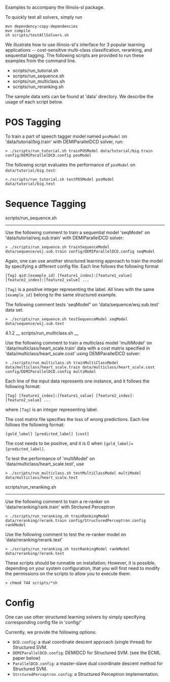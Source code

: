 Examples to accompany the illinois-sl package.

To quickly test all solvers, simply run

```
mvn dependency:copy-dependencies
mvn compile
sh scripts/testAllSolvers.sh 
```

We illustrate how to use illinois-sl's interface for 3 popular
learning applications -- cost-sensitive multi-class classification,
reranking, and sequential tagging. The following scripts are provided
to run these examples from the command line.

- scripts/run_tutorial.sh
- scripts/run_sequence.sh
- scripts/run_multiclass.sh
- scripts/run_reranking.sh

The sample data sets can be found at 'data' directory. 
We describe the usage of each script below. 

POS Tagging
===========

To train a part of speech tagger model named `posModel` on
'data/tutorial/big.train' with DEMIParallelDCD solver, run:

```
> ./scripts/run_tutorial.sh trainPOSModel data/tutorial/big.train  config/DEMIParallelDCD.config posModel
```

The following script evaluates the performance of `posModel` on 
`data/tutorial/big.test`:

```
>./scripts/run_tutorial.sh testPOSModel posModel data/tutorial/big.test
```

Sequence Tagging
================
scripts/run_sequence.sh
____


Use the following comment to train a sequential model 'seqModel' on 
'data/tutorial/wsj.sub.train' with DEMIParallelDCD solver:

```
> ./scripts/run_sequence.sh trainSequenceModel data/sequence/wsj.sub.train config/DEMIParallelDCD.config seqModel
```
Again, one can use another structured learning approach to train the model 
by specifying a different config file. Each line follows the following format 

```
[Tag] qid:[example_id] [feature1_index]:[feature1_value] [feature2_index]:[feature2_value] ...
```

`[Tag]` is a positive integer representing the label. All lines with the same `[example_id]` belong to the same structured example. 

The following comment tests 'seqModel" on 'data/sequence/wsj.sub.test' data set.
```
> ./scripts/run_sequence.sh testSequenceModel seqModel data/sequence/wsj.sub.test
```

4.1.2 __ scripts/run_multiclass.sh __

Use the following comment to train a multiclass model 'multiModel' on 
'data/multiclass/heart_scale.train' data with a cost matrix specified in 
'data/multiclass/heart_scale.cost' using DEMIParallelDCD solver:

```
> ./scripts/run_multiclass.sh trainMultiClassModel data/multiclass/heart_scale.train data/multiclass/heart_scale.cost config/DEMIParallelDCD.config multiModel
```
Each line of the input data represents one instance, and it follows the following format:

```
[Tag] [feature1_index]:[feature1_value] [feature2_index]:[feature2_value] ...
```
where `[Tag]` is an integer representing label.

The cost matrix file specifies the loss of  wrong predictions.
Each line follows the following format:

```
[gold_label] [predicted_label] [cost]
```
The cost needs to be positive, and it is 0 when `[gold_label]=[predicted_label]`.

To test the performance of 'multiModel' on 'data/multiclass/heart_scale.test', use

```
> ./scripts/run_multiclass.sh testMultiClassModel multiModel data/multiclass/heart_scale.test
```

scripts/run_reranking.sh
____


Use the following comment to train a re-ranker on 'data/reranking/rank.train' with  Strctured Perceptron

```
> ./scripts/run_reranking.sh trainRankingModel data/reranking/rerank.train config/StructuredPerceptron.config  rankModel
```
Use the following comment to test the re-ranker model on 'data/reranking/rerank.test'
```
> ./scripts/run_reranking.sh testRankingModel rankModel data/reranking/rerank.test
```
These scripts should be runnable on installation; However, it is possible, 
depending on your system configuration, that you will first need to modify
the permissions on the scripts to allow you to execute them:

```
> chmod 744 scripts/*sh
```


Config
======
One can use other structured learning solvers by simply specifying corresponding config file in 'config/'

Currently, we provide the following options:
- `DCD.config`: a dual coordinate descent approach (single thread) for Structured SVM.
- `DEMIParallelDCD.config`: DEMIDCD for Structured SVM. (see the ECML paper below)
- `ParallelDCD.config`: a master-slave dual coordinate descent method for Structured SVM.
- `StrcturedPerceptron.config`: a Structured Perceptron implementation.

